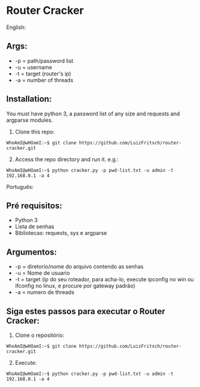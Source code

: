 # Router Cracker

English:
## Args:
  * -p = path/password list 
  * -u = username
  * -t = target (router's ip)
  * -a = number of threads
  
## Installation:
You must have python 3, a password list of any size and requests and argparse modules.
1. Clone this repo:
```console
WhoAmI@wHOamI:~$ git clone https://github.com/LuizFritsch/router-cracker.git
```
2. Access the repo directory and run it. e.g.:
```console
WhoAmI@wHOamI:~$ python cracker.py -p pwd-list.txt -u admin -t 192.168.0.1 -a 4
```


Português:
## Pré requisitos:
* Python 3
* Lista de senhas
* Bibliotecas: requests, sys e argparse

## Argumentos:
  * -p = diretorio/nome do arquivo contendo as senhas
  * -u = Nome de usuario
  * -t = target (ip do seu roteador, para acha-lo, execute ipconfig no win ou ifconfig no linux, e procure por gateway padrão)
  * -a = numero de threads
  
  
## Siga estes passos para executar o Router Cracker:

1. Clone o repositório: 
```console
WhoAmI@wHOamI:~$ git clone https://github.com/LuizFritsch/router-cracker.git
```
2. Execute:
```console
WhoAmI@wHOamI:~$ python cracker.py -p pwd-list.txt -u admin -t 192.168.0.1 -a 4
```
